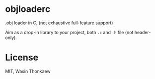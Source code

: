 # objloaderc
.obj loader in C, (not exhaustive full-feature support)

Aim as a drop-in library to your project, both `.c` and `.h` file (not header-only).

# License
MIT, Wasin Thonkaew
